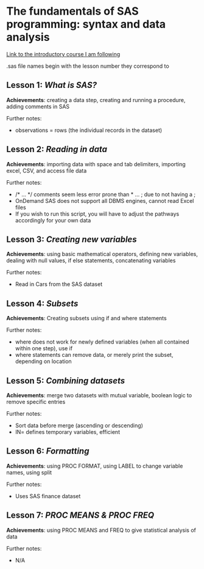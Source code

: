 # The fundamentals of SAS programming: syntax and data analysis

[Link to the introductory course I am following](https://www.youtube.com/watch?v=9U0a7DuRBYo&list=PLjrXzkmqZGHJOTesCBdZi2HjdB3-jWFDA)

.sas file names begin with the lesson number they correspond to


## **Lesson 1**: *What is SAS?*

**Achievements**: creating a data step, creating and running a procedure, adding comments in SAS

Further notes: 
- observations = rows (the individual records in the dataset)


## **Lesson 2**: *Reading in data*

**Achievements**: importing data with space and tab delimiters, importing excel, CSV, and access file data

Further notes: 
- /* ... */ comments seem less error prone than * ... ; due to not having a ;
- OnDemand SAS does not support all DBMS engines, cannot read Excel files
- If you wish to run this script, you will have to adjust the pathways accordingly for your own data


## **Lesson 3**: *Creating new variables*

**Achievements**: using basic mathematical operators, defining new variables, dealing with null values, if else statements, concatenating variables

Further notes: 
- Read in Cars from the SAS dataset


## **Lesson 4**: *Subsets*

**Achievements**: Creating subsets using if and where statements

Further notes: 
- where does not work for newly defined variables (when all contained within one step), use if
- where statements can remove data, or merely print the subset, depending on location


## **Lesson 5**: *Combining datasets*

**Achievements**: merge two datasets with mutual variable, boolean logic to remove specific entries

Further notes: 
- Sort data before merge (ascending or descending)
- IN= defines temporary variables, efficient


## **Lesson 6**: *Formatting*

**Achievements**: using PROC FORMAT, using LABEL to change variable names, using split

Further notes: 
- Uses SAS finance dataset


## **Lesson 7**: *PROC MEANS & PROC FREQ*

**Achievements**: using PROC MEANS and FREQ to give statistical analysis of data

Further notes: 
- N/A


